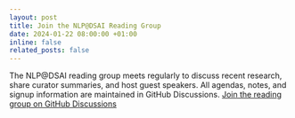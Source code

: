 ```yaml
---
layout: post
title: Join the NLP@DSAI Reading Group
date: 2024-01-22 08:00:00 +01:00
inline: false
related_posts: false
---
```




The NLP@DSAI reading group meets regularly to discuss recent research, share curator summaries, and host guest speakers.
All agendas, notes, and signup information are maintained in GitHub Discussions.
[Join the reading group on GitHub Discussions](https://github.com/orgs/dsai-nlp/discussions/8)

